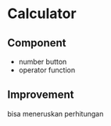 # Calculator

## Component

- number button
- operator function

## Improvement

bisa meneruskan perhitungan
